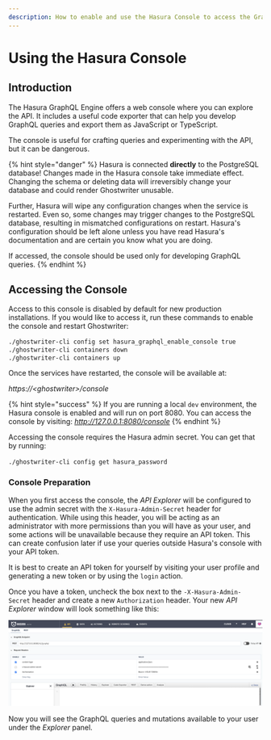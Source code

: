 ```yaml
---
description: How to enable and use the Hasura Console to access the GraphQL API
---
```


# Using the Hasura Console

## Introduction

The Hasura GraphQL Engine offers a web console where you can explore the API. It includes a useful code exporter that can help you develop GraphQL queries and export them as JavaScript or TypeScript.

The console is useful for crafting queries and experimenting with the API, but it can be dangerous.

{% hint style="danger" %}
Hasura is connected **directly** to the PostgreSQL database! Changes made in the Hasura console take immediate effect. Changing the schema or deleting data will irreversibly change your database and could render Ghostwriter unusable.

Further, Hasura will wipe any configuration changes when the service is restarted. Even so, some changes may trigger changes to the PostgreSQL database, resulting in mismatched configurations on restart. Hasura's configuration should be left alone unless you have read Hasura's documentation and are certain you know what you are doing.

If accessed, the console should be used only for developing GraphQL queries.
{% endhint %}

## Accessing the Console

Access to this console is disabled by default for new production installations. If you would like to access it, run these commands to enable the console and restart Ghostwriter:

```
./ghostwriter-cli config set hasura_graphql_enable_console true
./ghostwriter-cli containers down
./ghostwriter-cli containers up
```

Once the services have restarted, the console will be available at:

_https://\<ghostwriter>/console_

{% hint style="success" %}
If you are running a local `dev` environment, the Hasura console is enabled and will run on port 8080. You can access the console by visiting: _http://127.0.0.1:8080/console_
{% endhint %}

Accessing the console requires the Hasura admin secret. You can get that by running:

`./ghostwriter-cli config get hasura_password`

### Console Preparation

When you first access the console, the _API Explorer_ will be configured to use the admin secret with the `X-Hasura-Admin-Secret` header for authentication. While using this header, you will be acting as an administrator with more permissions than you will have as your user, and some actions will be unavailable because they require an API token. This can create confusion later if use your queries outside Hasura's console with your API token.

It is best to create an API token for yourself by visiting your user profile and generating a new token or by using the `login` action.

Once you have a token, uncheck the box next to the `-X-Hasura-Admin-Secret` header and create a new `Authorization` header. Your new _API Explorer_ window will look something like this:

![Hasura Console Using an Authorization Header](<../../.gitbook/assets/image (31).png>)

Now you will see the GraphQL queries and mutations available to your user under the _Explorer_ panel.
